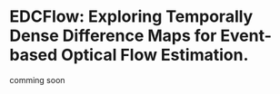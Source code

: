 # EDCFlow: Exploring Temporally Dense Difference Maps for Event-based Optical Flow Estimation.

comming soon
